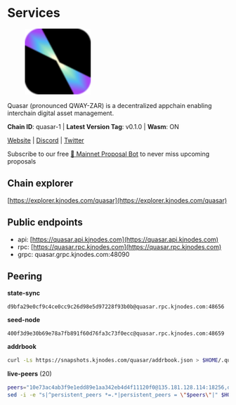 # Services

<figure><img src="https://raw.githubusercontent.com/kj89/cosmos-images/main/logos/quasar.png" width="150" alt=""><figcaption></figcaption></figure>

Quasar (pronounced QWAY-ZAR) is a decentralized  appchain enabling interchain digital asset management.

**Chain ID**: quasar-1 | **Latest Version Tag**: v0.1.0 | **Wasm**: ON

[Website](https://www.quasar.fi) | [Discord](https://discord.gg/quasarfi) | [Twitter](https://twitter.com/QuasarFi)



Subscribe to our free [🤖 Mainnet Proposal Bot](https://t.me/kjnodes_proposal_bot) to never miss upcoming proposals


## Chain explorer
[https://explorer.kjnodes.com/quasar](https://explorer.kjnodes.com/quasar)

## Public endpoints

* api: [https://quasar.api.kjnodes.com](https://quasar.api.kjnodes.com)
* rpc: [https://quasar.rpc.kjnodes.com](https://quasar.rpc.kjnodes.com)
* grpc: quasar.grpc.kjnodes.com:48090

## Peering

**state-sync**

```text
d9bfa29e0cf9c4ce0cc9c26d98e5d97228f93b0b@quasar.rpc.kjnodes.com:48656
```

**seed-node**

```text
400f3d9e30b69e78a7fb891f60d76fa3c73f0ecc@quasar.rpc.kjnodes.com:48659
```

**addrbook**
```bash
curl -Ls https://snapshots.kjnodes.com/quasar/addrbook.json > $HOME/.quasarnode/config/addrbook.json
```

**live-peers** (20)
```bash
peers="10e73ac4ab3f9e1edd89e1aa342eb4d4f11120f0@135.181.128.114:18256,d11f867df7e498de0835e2d1b5bc34334c7337d1@65.109.31.114:2490,d9bfa29e0cf9c4ce0cc9c26d98e5d97228f93b0b@65.109.88.38:48656,bcbc915effeb5e1f4e96670fd68d20a08ad4efa1@65.108.138.80:18256,d2247f7b919f0781c90ee61958d7044665a22d38@169.155.169.84:26656,c124ce0b508e8b9ed1c5b6957f362225659b5343@134.65.193.11:26656,b212d5740b2e11e54f56b072dc13b6134650cfb5@134.65.192.124:26656,771659b9205187f9094f894c65d29effa79fdd2c@18.156.191.84:26656,2b01cb4d5c2108b20788aad68e11149899f170f4@99.80.59.242:26656,d7ea38275af96271fd66194dad3951ef38b8ba7c@193.70.33.64:18256,e62ce06e60a986ed04d2e080876a41e3b57a5304@93.190.141.218:26656,982e80ee53fedcb54a19d5f0dba154a0c1aedc2a@3.34.113.161:26656,1369d544be2680e031b57f30a8d18cbe8b17a8ef@54.38.73.121:26656,ff8bfc8a197e279810ccb21acdd987dfd6d3eb54@81.0.248.60:18256,8688b59432d98b6ded8bed01c3c29d4892ae6e4f@38.146.3.149:18256,298e0e1faf8a5da43514cc2908d2908658e732a0@38.146.3.148:18256,4399187c748f91d86932d3e530cd16c22c5f616a@199.231.163.42:26656,49b72b4c79d589955a5004797b45ee306da6a889@143.42.237.237:26656,ff5c236c2d7d3a9688b00d27ea9838eb54700aac@51.89.7.235:26647,a286b35c9e9626cc7b780120ebe4afa883c059ce@144.76.40.53:18256"
sed -i -e "s|^persistent_peers *=.*|persistent_peers = \"$peers\"|" $HOME/.quasarnode/config/config.toml
```

